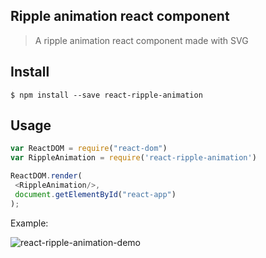 ## Ripple animation react component
> A ripple animation react component made with SVG

## Install
```
$ npm install --save react-ripple-animation
```

## Usage
```javascript
var ReactDOM = require("react-dom")
var RippleAnimation = require('react-ripple-animation')

ReactDOM.render(
 <RippleAnimation/>,
 document.getElementById("react-app")
);
```
Example:

![react-ripple-animation-demo](https://raw.github.com/joegesualdo/dictionary-cli/master/ripple2.gif)
